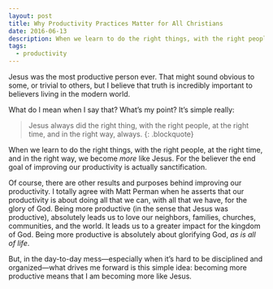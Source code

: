 ```yaml
---
layout: post
title: Why Productivity Practices Matter for All Christians
date: 2016-06-13
description: When we learn to do the right things, with the right people, at the right time, and in the right way, we become more like Jesus. For the believer the end goal of improving our productivity is actually sanctification.
tags:
  - productivity
---
```

Jesus was the most productive person ever. That might sound obvious to some, or trivial to others, but I believe that truth is incredibly important to believers living in the modern world.

What do I mean when I say that? What’s my point? It’s simple really:

> Jesus always did the right thing, with the right people, at the right time, and in the right way, always.
{: .blockquote}

When we learn to do the right things, with the right people, at the right time, and in the right way, we become *more* like Jesus. For the believer the end goal of improving our productivity is actually sanctification.

Of course, there are other results and purposes behind improving our productivity. I totally agree with Matt Perman when he asserts that our productivity is about doing all that we can, with all that we have, for the glory of God. Being more productive (in the sense that Jesus was productive), absolutely leads us to love our neighbors, families, churches, communities, and the world. It leads us to a greater impact for the kingdom of God. Being more productive is absolutely about glorifying God, *as is all of life*.

But, in the day-to-day mess—especially when it’s hard to be disciplined and organized—what drives me forward is this simple idea: becoming more productive means that I am becoming more like Jesus.
